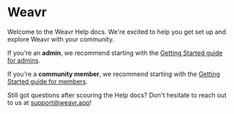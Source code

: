 # Weavr

Welcome to the Weavr Help docs. We're excited to help you get set up and explore Weavr with your community. 

If you're an **admin**, we recommend starting with the [Getting Started guide for admins](/guides/getting-started-admin.md).

If you're a **community member**, we recommend starting with the [Getting Started guide for members](/guides/getting-started-member.md).

Still got questions after scouring the Help docs? Don't hesitate to reach out to us at support@weavr.app! 
